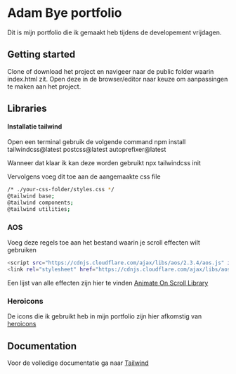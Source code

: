 # Adam Bye portfolio
Dit is mijn portfolio die ik gemaakt heb tijdens de developement vrijdagen.

## Getting started
Clone of download het project en navigeer naar de public folder waarin index.html zit. Open deze in de browser/editor naar keuze om aanpassingen te maken aan het project.

## Libraries
#### Installatie tailwind
Open een terminal gebruik de volgende command
npm install tailwindcss@latest postcss@latest autoprefixer@latest

Wanneer dat klaar ik kan deze worden gebruikt
npx tailwindcss init

Vervolgens voeg dit toe aan de aangemaakte css file
```bash 
/* ./your-css-folder/styles.css */
@tailwind base;
@tailwind components;
@tailwind utilities;
```

### AOS
Voeg deze regels toe aan het bestand waarin je scroll effecten wilt gebruiken
```bash 
<script src="https://cdnjs.cloudflare.com/ajax/libs/aos/2.3.4/aos.js" integrity="sha512-A7AYk1fGKX6S2SsHywmPkrnzTZHrgiVT7GcQkLGDe2ev0aWb8zejytzS8wjo7PGEXKqJOrjQ4oORtnimIRZBtw==" crossorigin="anonymous"></script>
<link rel="stylesheet" href="https://cdnjs.cloudflare.com/ajax/libs/aos/2.3.4/aos.css" integrity="sha512-1cK78a1o+ht2JcaW6g8OXYwqpev9+6GqOkz9xmBN9iUUhIndKtxwILGWYOSibOKjLsEdjyjZvYDq/cZwNeak0w==" crossorigin="anonymous" />
```
Een lijst van alle effecten zijn hier te vinden [Animate On Scroll Library](https://michalsnik.github.io/aos/)

### Heroicons
De icons die ik gebruikt heb in mijn portfolio zijn hier afkomstig van [heroicons](https://heroicons.dev/)


## Documentation
Voor de volledige documentatie ga naar [Tailwind](https://tailwindcss.com/docs)
